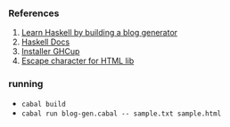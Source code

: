 ### References

1. [Learn Haskell by building a blog generator](https://learn-haskell.blog/01-about.html)
2. [Haskell Docs](https://www.haskell.org/documentation/)
3. [Installer GHCup](https://www.haskell.org/ghcup/)
4. [Escape character for HTML lib](https://stackoverflow.com/questions/7381974/which-characters-need-to-be-escaped-in-html)

### running

- `cabal build`
- `cabal run blog-gen.cabal -- sample.txt sample.html`
